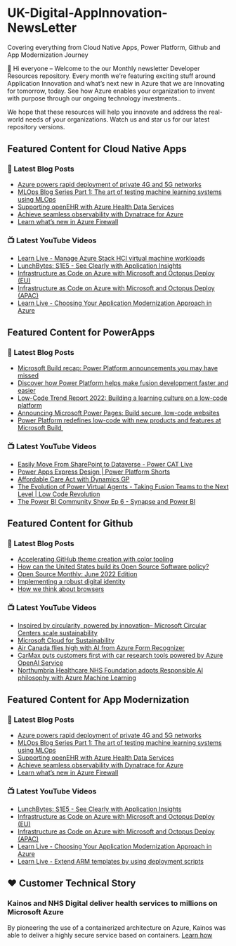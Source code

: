 # UK-Digital-AppInnovation-NewsLetter

Covering everything from Cloud Native Apps, Power Platform, Github and App Modernization Journey

👋 Hi everyone – Welcome to the our Monthly newsletter Developer Resources repository. Every month we’re featuring exciting stuff around Application Innovation and what’s next new in Azure that we are Innovating for tomorrow, today. See how Azure enables your organization to invent with purpose through our ongoing technology investments..


We hope that these resources will help you innovate and address the real-world needs of your organizations. Watch us and star us for our latest repository versions.

## Featured Content for Cloud Native Apps


### 📝 Latest Blog Posts

    
<!-- BLOGCNA:START -->
- [Azure powers rapid deployment of private 4G and 5G networks](https://azure.microsoft.com/blog/azure-powers-rapid-deployment-of-private-4g-and-5g-networks/)
- [MLOps Blog Series Part 1: The art of testing machine learning systems using MLOps](https://azure.microsoft.com/blog/mlops-blog-series-part-1-the-art-of-testing-machine-learning-systems-using-mlops/)
- [Supporting openEHR with Azure Health Data Services](https://azure.microsoft.com/blog/supporting-openehr-with-azure-health-data-services/)
- [Achieve seamless observability with Dynatrace for Azure](https://azure.microsoft.com/blog/achieve-seamless-observability-with-dynatrace-for-azure/)
- [Learn what’s new in Azure Firewall](https://azure.microsoft.com/blog/learn-what-s-new-in-azure-firewall/)
<!-- BLOGCNA:END -->

### 📺 Latest YouTube Videos

 
<!-- YOUTUBECNA:START -->
- [Learn Live - Manage Azure Stack HCI virtual machine workloads](https://www.youtube.com/watch?v=VbYx2F81YiI)
- [LunchBytes: S1E5 - See Clearly with Application Insights](https://www.youtube.com/watch?v=FR0m1Oe95g0)
- [Infrastructure as Code on Azure with Microsoft and Octopus Deploy &lpar;EU&rpar;](https://www.youtube.com/watch?v=cY6vZxkVNHg)
- [Infrastructure as Code on Azure with Microsoft and Octopus Deploy &lpar;APAC&rpar;](https://www.youtube.com/watch?v=PqdkxcMdBHY)
- [Learn Live - Choosing Your Application Modernization Approach in Azure](https://www.youtube.com/watch?v=n5Y0IhkXYys)
<!-- YOUTUBECNA:END -->

##  Featured Content for PowerApps
### 📝 Latest Blog Posts
<!-- BLOGPOWER:START -->
- [Microsoft Build recap: Power Platform announcements you may have missed](https://cloudblogs.microsoft.com/powerplatform/2022/05/31/microsoft-build-recap-power-platform-announcements-you-may-have-missed/)
- [Discover how Power Platform helps make fusion development faster and easier](https://cloudblogs.microsoft.com/powerplatform/2022/05/25/discover-how-power-platform-helps-make-fusion-development-faster-and-easier/)
- [Low-Code Trend Report 2022: Building a learning culture on a low-code platform](https://cloudblogs.microsoft.com/powerplatform/2022/05/24/low-code-trend-report-2022-building-a-learning-culture-on-a-low-code-platform/)
- [Announcing Microsoft Power Pages: Build secure, low-code websites](https://powerpages.microsoft.com/blog/announcing-microsoft-power-pages-build-secure-low-code-websites/)
- [Power Platform redefines low-code with new products and features at Microsoft Build ](https://cloudblogs.microsoft.com/powerplatform/2022/05/24/power-platform-redefines-low-code-with-new-products-and-features-at-microsoft-build/)
<!-- BLOGPOWER:END -->
 ### 📺 Latest YouTube Videos
    
<!-- YOUTUBEPOWER:START -->
- [Easily Move From SharePoint to Dataverse - Power CAT Live](https://www.youtube.com/watch?v=MMIbww_sw5Y)
- [Power Apps Express Design | Power Platform Shorts](https://www.youtube.com/watch?v=JoUzwp8rS2g)
- [Affordable Care Act with Dynamics GP](https://www.youtube.com/watch?v=ocx23LFlmyU)
- [The Evolution of Power Virtual Agents - Taking Fusion Teams to the Next Level | Low Code Revolution](https://www.youtube.com/watch?v=KgILe3mIHD0)
- [The Power BI Community Show Ep 6 - Synapse and Power BI](https://www.youtube.com/watch?v=BZ9vjGBO6VY)
<!-- YOUTUBEPOWER:END -->

##  Featured Content for Github
### 📝 Latest Blog Posts
<!-- BLOGGITHUB:START -->
- [Accelerating GitHub theme creation with color tooling](https://github.blog/2022-06-14-accelerating-github-theme-creation-with-color-tooling/)
- [How can the United States build its Open Source Software policy?](https://github.blog/2022-06-14-how-can-the-united-states-build-its-open-source-software-policy/)
- [Open Source Monthly: June 2022 Edition](https://github.blog/2022-06-13-open-source-monthly-june-2022-edition/)
- [Implementing a robust digital identity](https://github.blog/2022-06-10-implementing-a-robust-digital-identity/)
- [How we think about browsers](https://github.blog/2022-06-10-how-we-think-about-browsers/)
<!-- BLOGGITHUB:END -->
### 📺 Latest YouTube Videos
<!-- YOUTUBEGITHUB:START -->
- [Inspired by circularity, powered by innovation– Microsoft Circular Centers scale sustainability](https://www.youtube.com/watch?v=IcWg7F85puY)
- [Microsoft Cloud for Sustainability](https://www.youtube.com/watch?v=HDYRb-8HXgE)
- [Air Canada flies high with AI from Azure Form Recognizer](https://www.youtube.com/watch?v=NqyZ_7btL5I)
- [CarMax puts customers first with car research tools powered by Azure OpenAI Service](https://www.youtube.com/watch?v=n4KekgD4DdY)
- [Northumbria Healthcare NHS Foundation adopts Responsible AI philosophy with Azure Machine Learning](https://www.youtube.com/watch?v=LRZHcipcweY)
<!-- YOUTUBEGITHUB:END -->
##  Featured Content for App Modernization
### 📝 Latest Blog Posts
<!-- BLOGAPPMOD:START -->
- [Azure powers rapid deployment of private 4G and 5G networks](https://azure.microsoft.com/blog/azure-powers-rapid-deployment-of-private-4g-and-5g-networks/)
- [MLOps Blog Series Part 1: The art of testing machine learning systems using MLOps](https://azure.microsoft.com/blog/mlops-blog-series-part-1-the-art-of-testing-machine-learning-systems-using-mlops/)
- [Supporting openEHR with Azure Health Data Services](https://azure.microsoft.com/blog/supporting-openehr-with-azure-health-data-services/)
- [Achieve seamless observability with Dynatrace for Azure](https://azure.microsoft.com/blog/achieve-seamless-observability-with-dynatrace-for-azure/)
- [Learn what’s new in Azure Firewall](https://azure.microsoft.com/blog/learn-what-s-new-in-azure-firewall/)
<!-- BLOGAPPMOD:END -->
### 📺 Latest YouTube Videos
<!-- YOUTUBEAPPMOD:START -->
- [LunchBytes: S1E5 - See Clearly with Application Insights](https://www.youtube.com/watch?v=FR0m1Oe95g0)
- [Infrastructure as Code on Azure with Microsoft and Octopus Deploy &lpar;EU&rpar;](https://www.youtube.com/watch?v=cY6vZxkVNHg)
- [Infrastructure as Code on Azure with Microsoft and Octopus Deploy &lpar;APAC&rpar;](https://www.youtube.com/watch?v=PqdkxcMdBHY)
- [Learn Live - Choosing Your Application Modernization Approach in Azure](https://www.youtube.com/watch?v=n5Y0IhkXYys)
- [Learn Live - Extend ARM templates by using deployment scripts](https://www.youtube.com/watch?v=jEhljeh95KE)
<!-- YOUTUBEAPPMOD:END -->


## ♥️ Customer Technical Story 

### Kainos and NHS Digital deliver health services to millions on Microsoft Azure

By pioneering the use of a containerized architecture on Azure, Kainos was able to deliver a highly secure service based on containers. [Learn how](https://customers.microsoft.com/en-us/story/1368348549535774520-kainos-and-nhs-digital-deliver-health-services-to-millions-on-microsoft-azure)

